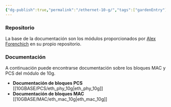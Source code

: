 ```yaml
---
{"dg-publish":true,"permalink":"/ethernet-10-g/","tags":["gardenEntry"]}
---
```


### Repositorio
La base de la documentación son los módulos proporcionados por [Alex Forenchich](https://github.com/alexforencich/verilog-ethernet) en su propio repositorio.

### Documentación
A continuación puede encontrarse documentación sobre los bloques MAC y PCS del módulo de 10g.
- **Documentación de bloques PCS**
[[10GBASE/PCS/eth_phy_10g\|eth_phy_10g]]
- **Documentación de bloques MAC**
[[10GBASE/MAC/eth_mac_10g\|eth_mac_10g]]
